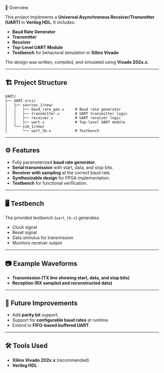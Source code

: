 📌 Overview

This project implements a **Universal Asynchronous Receiver/Transmitter (UART)** in **Verilog HDL**.
It includes:

* **Baud Rate Generator**
* **Transmitter**
* **Receiver**
* **Top-Level UART Module**
* **Testbench** for behavioral simulation in **Xilinx Vivado**

The design was written, compiled, and simulated using **Vivado 202x.x**.

---

## 🏗️ Project Structure

```
UART/
├── UART.srcs/
│   ├── sources_1/new/
│   │   ├── baud_rate_gen.v     # Baud rate generator
│   │   ├── transmitter.v       # UART transmitter logic
│   │   ├── receiver.v          # UART receiver logic
│   │   ├── uart.v              # Top-level UART module
│   └── sim_1/new/
│       └── uart_tb.v           # Testbench
```

---

## ⚙️ Features

* Fully parameterized **baud rate generator**.
* **Serial transmission** with start, data, and stop bits.
* **Receiver with sampling** at the correct baud rate.
* **Synthesizable design** for FPGA implementation.
* **Testbench** for functional verification.

---

## 🖥️ Testbench

The provided testbench (`uart_tb.v`) generates:

* Clock signal
* Reset signal
* Data stimulus for transmission
* Monitors receiver output

---

## 📷 Example Waveforms

* **Transmission (TX line showing start, data, and stop bits)**
* **Reception (RX sampled and reconstructed data)**

---

## 🚀 Future Improvements

* Add **parity bit** support.
* Support for **configurable baud rates** at runtime.
* Extend to **FIFO-based buffered UART**.

---

## 🛠️ Tools Used

* **Xilinx Vivado 202x.x** (recommended)
* **Verilog HDL**
